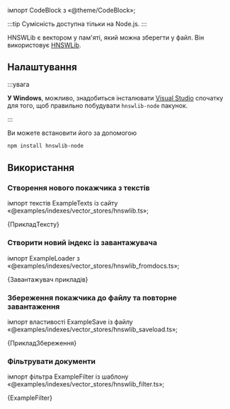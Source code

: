 
імпорт CodeBlock з «@theme/CodeBlock»;

:::tip Сумісність доступна тільки на Node.js.
:::

HNSWLib є вектором у пам'яті, який можна зберегти у файл. Він використовує [HNSWLib](https://github.com/nmslib/hnswlib).

## Налаштування

:::увага

**У Windows**, можливо, знадобиться інсталювати [Visual Studio](https://visualstudio.microsoft.com/downloads/) спочатку для того, щоб правильно побудувати `hnswlib-node` пакунок.

:::

Ви можете встановити його за допомогою


```bash npm2yarn
npm install hnswlib-node
```

## Використання

### Створення нового покажчика з текстів

імпорт текстів ExampleTexts із сайту «@examples/indexes/vector_stores/hnswlib.ts»;

<CodeBlock language="typescript">{ПрикладТексту}</CodeBlock>

### Створити новий індекс із завантажувача

імпорт ExampleLoader з «@examples/indexes/vector_stores/hnswlib_fromdocs.ts»;

<CodeBlock language="typescript">{Завантажувач прикладів}</CodeBlock>

### Збереження покажчика до файлу та повторне завантаження

імпорт властивості ExampleSave із файлу «@examples/indexes/vector_stores/hnswlib_saveload.ts»;

<CodeBlock language="typescript">{ПрикладЗбереження}</CodeBlock>

### Фільтрувати документи

імпорт фільтра ExampleFilter із шаблону «@examples/indexes/vector_stores/hnswlib_filter.ts»;

<CodeBlock language="typescript">{ExampleFilter}</CodeBlock>
